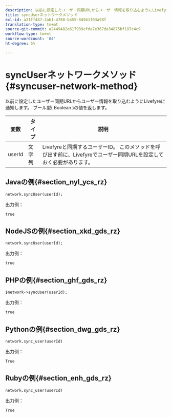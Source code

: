 ```yaml
---
description: 以前に設定したユーザー同期URLからユーザー情報を取り込むようにLivefyreに通知します。 ブール型( Boolean )の値を返します。
title: syncUserネットワークメソッド
exl-id: a21ff487-2ab1-4788-b455-84941f03a98f
translation-type: tm+mt
source-git-commit: a2449482e617939cfda7e367da34875bf187c4c9
workflow-type: tm+mt
source-wordcount: '84'
ht-degree: 5%

---
```


# syncUserネットワークメソッド{#syncuser-network-method}

以前に設定したユーザー同期URLからユーザー情報を取り込むようにLivefyreに通知します。 ブール型( Boolean )の値を返します。

| 変数 | タイプ | 説明 |
|--- |--- |--- |
| userId | 文字列 | Livefyreと同期するユーザーID。 このメソッドを呼び出す前に、Livefyreでユーザー同期URLを設定しておく必要があります。 |

## Javaの例{#section_nyl_ycs_rz}

```
network.syncUser(userId); 
```

出力例：

```
true
```

## NodeJSの例{#section_xkd_gds_rz}

```
network.syncUser(userId); 
```

出力例：

```
true
```

## PHPの例{#section_ghf_gds_rz}

```
$network->syncUser(userId); 
```

出力例：

```
true
```

## Pythonの例{#section_dwg_gds_rz}

```
network.sync_user(userId) 
```

出力例：

```
True
```

## Rubyの例{#section_enh_gds_rz}

```
network.sync_user(userId) 
```

出力例：

```
True
```
